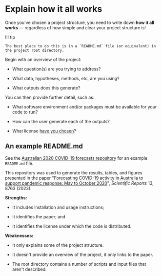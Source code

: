 # Explain how it all works

Once you've chosen a project structure, you need to write down **how it all works** — regardless of how simple and clear your project structure is!

!!! tip

    The best place to do this is in a `README.md` file (or equivalent) in the project root directory.

Begin with an overview of the project:

- What question(s) are you trying to address?

- What data, hypotheses, methods, etc, are you using?

- What outputs does this generate?

You can then provide further detail, such as:

- What software environment and/or packages must be available for your code to run?

- How can the user generate each of the outputs?

- What license [have you chosen](../using-git/choosing-a-license.md)?


## An example README.md

See the [Australian 2020 COVID-19 forecasts repository](https://gitlab.unimelb.edu.au/rgmoss/aus-2020-covid-forecasts) for an example `README.md` file.

This repository was used to generate the results, tables, and figures presented in the paper "[Forecasting COVID-19 activity in Australia to support pandemic response: May to October 2020](https://doi.org/10.1038/s41598-023-35668-6)", *Scientific Reports* 13, 8763 (2023).

**Strengths:**

- It includes installation and usage instructions;

- It identifies the paper; and

- It identifies the license under which the code is distributed.

**Weaknesses:**

- It only explains some of the project structure.

- It doesn't provide an overview of the project, it only links to the paper.

- The root directory contains a number of scripts and input files that aren't described.
